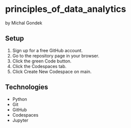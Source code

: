 # principles_of_data_analytics

by Michal Gondek

## Setup

1. Sign up for a free GitHub account.
2. Go to the repository page in your browser.
3. Click the green Code button.
4. Click the Codespaces tab.
5. Click Create New Codespace on main.

## Technologies

- Python    
- Git
- GitHub
- Codespaces
- Jupyter